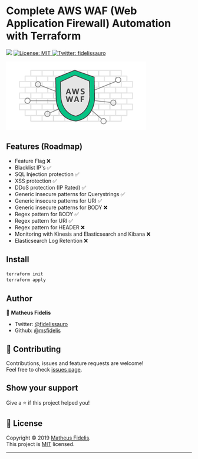 # Complete AWS WAF (Web Application Firewall) Automation with Terraform

<p>
  <img src="https://img.shields.io/badge/version-1.0.0-blue.svg?cacheSeconds=2592000" />
  <a href="LICENSE">
    <img alt="License: MIT" src="https://img.shields.io/badge/License-MIT-yellow.svg" target="_blank" />
  </a>
  <a href="https://twitter.com/fidelissauro">
    <img alt="Twitter: fidelissauro" src="https://img.shields.io/twitter/follow/fidelissauro.svg?style=social" target="_blank" />
  </a>
</p>


![waf](.github/logo.png)

## Features (Roadmap)

*   Feature Flag :x:
*   Blacklist IP's :white_check_mark:
*   SQL Injection protection :white_check_mark:
*   XSS protection :white_check_mark:
*   DDoS protection (IP Rated) :white_check_mark:
*   Generic insecure patterns for Querystrings :white_check_mark:
*   Generic insecure patterns for URI :white_check_mark:
*   Generic insecure patterns for BODY :x:
*   Regex pattern for BODY :white_check_mark:
*   Regex pattern for URI :white_check_mark:
*   Regex pattern for HEADER :x:
*   Monitoring with Kinesis and Elasticsearch and Kibana :x:
*   Elasticsearch Log Retention :x:


## Install

```sh
terraform init
terraform apply
```


## Author

👤 **Matheus Fidelis**

* Twitter: [@fidelissauro](https://twitter.com/fidelissauro)
* Github: [@msfidelis](https://github.com/msfidelis)

## 🤝 Contributing

Contributions, issues and feature requests are welcome!<br />Feel free to check [issues page](/issues).

## Show your support

Give a ⭐️ if this project helped you!

## 📝 License

Copyright © 2019 [Matheus Fidelis](https://github.com/msfidelis).<br />
This project is [MIT](LICENSE) licensed.

***